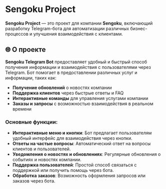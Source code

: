 # Sengoku Project

**Sengoku Project** — это проект для компании **Sengoku**, включающий разработку Telegram-бота для автоматизации различных бизнес-процессов и улучшения взаимодействия с клиентами.

## 🌐 О проекте

**Sengoku Telegram Bot** предоставляет удобный и быстрый способ получения информации и взаимодействия с пользователями через Telegram. Бот помогает в предоставлении различных услуг и информации, таких как:

- **Получение обновлений** о новостях компании
- **Поддержка клиентов** через быстрые ответы и FAQ
- **Интерактивные команды** для управления услугами компании
- **Заказы и запросы** с возможностью взаимодействия в реальном времени

### Основные функции:
- **Интерактивные меню и кнопки**: Бот предлагает пользователям удобный интерфейс для взаимодействия через кнопки.
- **Ответы на частые вопросы**: Автоматический ответ на вопросы клиентов и пользователей.
- **Уведомления о новостях и обновлениях**: Регулярные обновления о событиях и новостях компании.
- **Поддержка пользователей**: Простой способ связаться с поддержкой или получить помощь через бота.
- **Обработка заказов**: Возможность оформления запросов или заказов через бота.

